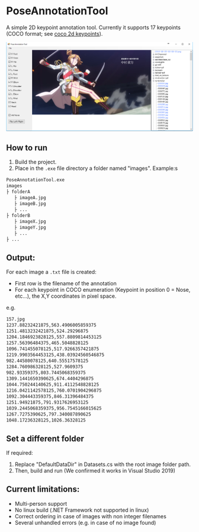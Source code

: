 # PoseAnnotationTool

A simple 2D keypoint annotation tool. Currently it supports 17 keypoints (COCO format; see [coco 2d keypoints](http://presentations.cocodataset.org/COCO17-Keypoints-Overview.pdf)).

![screenshot](img/screenshot.png)

## How to run

1. Build the project. 
2. Place in the `.exe`  file directory a folder named "images". Example:s

```
PoseAnnotationTool.exe
images
├ folderA
   ├ imageA.jpg
   ├ imageB.jpg
   ├ ...
├ folderB
   ├ imageX.jpg
   ├ imageY.jpg
   ├ ...
├ ...
```

## Output:
For each image a `.txt` file is created:
- First row is the filename of the annotation
- For each keypoint in COCO enumeration (Keypoint in position 0 = Nose, etc...), the X,Y coordinates in pixel space.

e.g.

```
157.jpg
1237.88232421875,563.4906005859375
1251.4813232421875,524.29296875
1204.1846923828125,557.8809814453125
1257.56396484375,465.5048828125
1096.741455078125,517.9266357421875
1219.9903564453125,438.03924560546875
982.44580078125,640.55517578125
1284.760986328125,527.9609375
982.93359375,803.7445068359375
1309.1441650390625,674.4404296875
1044.750244140625,911.4112548828125
1216.0421142578125,760.0701904296875
1092.304443359375,846.31396484375
1251.94921875,791.9317626953125
1039.2445068359375,956.7545166015625
1267.7275390625,797.340087890625
1048.17236328125,1026.36328125
```

## Set a different folder
If required:
1. Replace "DefaultDataDir" in Datasets.cs with the root image folder path.
2. Then, build and run (We confirmed it works in Visual Studio 2019)

## Current limitations:
- Multi-person support
- No linux build (.NET Framework not supported in linux)
- Correct ordering in case of images with non integer filenames
- Several unhandled errors (e.g. in case of no image found)
